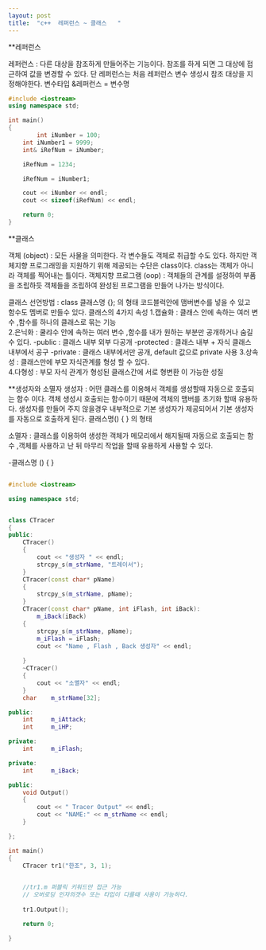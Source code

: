 ```yaml
---
layout: post
title:  "c++  레퍼런스 ~ 클래스   "
---
```


**레퍼런스

레퍼런스 : 다른 대상을 참조하게 만들어주는 기능이다.
          참조를 하게 되면 그 대상에 접근하여 값을 변경할 수 있다.
          단 레퍼런스는 처음 레퍼런스 변수 생성시 참조 대상을 지정해야한다.
          변수타입 &레퍼런스 = 변수명


```C++
#include <iostream>
using namespace std;

int main()
{
        int iNumber = 100;
    int iNumber1 = 9999;
    int& iRefNum = iNumber;

    iRefNum = 1234;

    iRefNum = iNumber1;

    cout << iNumber << endl;
    cout << sizeof(iRefNum) << endl;

    return 0;
}
```

**클래스 

객체 (object) : 모든 사물을 의미한다. 각 변수들도 객체로 취급할 수도 있다. 하지만 객체지향 프로그래밍을 지원하기 위해 제공되는 수단은 class이다.
                class는 객체가 아니라 객체를 찍어내는 틀이다.
객체지향 프로그램 (oop) : 객체들의 관계를 설정하여 부품을 조립하듯 객체들을 조립하여 완성된 프로그램을 만들어 나가는 방식이다. 

클래스 선언방법 : class 클래스명 {}; 의 형태
코드블럭안에 맴버변수를 넣을 수 있고 함수도 멤버로 만들수 있다. 
클래스의 4가지 속성
1.캡슐화 : 클래스 안에 속하는 여러 변수 ,함수를 하나의 클래스로 묶는 기능  
2.은닉화 : 쿨랴수 안에 속하는 여러 변수 ,함수를 내가 원하는 부분만 공개하거나 숨길 수 있다.
    -public : 클래스 내부 외부 다공개 
    -protected : 클래스 내부 + 자식 클래스 내부에서 공구 
    -private : 클래스 내부에서만 공개, default 값으로 private 사용
3.상속성 : 클래스만에 부모 자식관계를 형성 할 수 있다.   
4.다형성 : 부모 자식 관계가 형성된 클래스간에 서로 형변환 이 가능한 성질

**생성자와 소멸자
생성자 : 어떤 클래스를 이용해서 객체를 생성할때 자동으로 호출되는 함수 이다. 객체 생성시 호출되는 함수이기 때문에 객체의 맴버를 초기화 할때 유용하다.
         생성자를 만들어 주지 않을경우 내부적으로 기본 생성자가 제공되어서 기본 생성자를 자동으로 호출하게 된다.
클래스명()
{
}
의 형태

소멸자 : 클래스를 이용하여 생성한 객체가 메모리에서 해지될때 자동으로 호출되는 함수 ,객체를 사용하고 난 뒤 마무리 작업을 할때 유용하게 사용할 수 있다.

-클래스명 ()
{
}
```c++

#include <iostream>

using namespace std;


class CTracer
{
public:
	CTracer()
	{
		cout << "생성자 " << endl;
		strcpy_s(m_strName, "트레이서");
	}
	CTracer(const char* pName)
	{
		strcpy_s(m_strName, pName);
	}
	CTracer(const char* pName, int iFlash, int iBack):
		m_iBack(iBack)
	{
		strcpy_s(m_strName, pName);
		m_iFlash = iFlash;
		cout << "Name , Flash , Back 생성자" << endl;
		
	}
	~CTracer()
	{
		cout << "소멸자" << endl;
	}
	char	m_strName[32];

public:
	int		m_iAttack;
	int		m_iHP;

private:
	int		m_iFlash;

private:
	int		m_iBack;

public:
	void Output()
	{
		cout << " Tracer Output" << endl;
		cout << "NAME:" << m_strName << endl;
	}

};

int main()
{
	CTracer tr1("한조", 3, 1);
	

	//tr1.m 퍼블릭 키워드만 접근 가능
	// 오버로딩 인자의갯수 또는 타입이 다를때 사용이 가능하다.
	
	tr1.Output();

	return 0;

}

```
